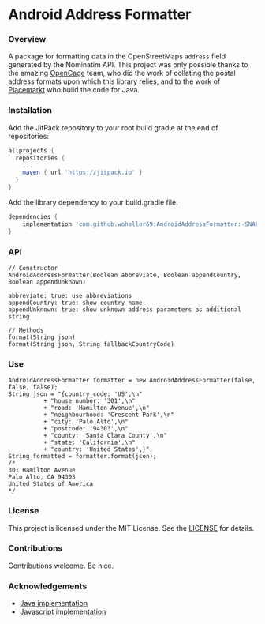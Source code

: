 # Android Address Formatter

### Overview

A package for formatting data in the OpenStreetMaps `address` field generated by the Nominatim API. 
This project was only possible thanks to the amazing [OpenCage](https://github.com/OpenCageData/address-formatting/) team, 
who did the work of collating the postal address formats upon which this library relies,
and to the work of [Placemarkt](https://github.com/placemarkt/address-formatter-java) who build the code for Java.

### Installation

Add the JitPack repository to your root build.gradle at the end of repositories:

```gradle
allprojects {
  repositories {
    ...
    maven { url 'https://jitpack.io' }
  }
}
```

Add the library dependency to your build.gradle file.

```gradle
dependencies {
    implementation 'com.github.woheller69:AndroidAddressFormatter:-SNAPSHOT'
}
```

### API

```
// Constructor
AndroidAddressFormatter(Boolean abbreviate, Boolean appendCountry, Boolean appendUnknown)

abbreviate: true: use abbreviations
appendCountry: true: show country name
appendUnknown: true: show unknown address parameters as additional string

// Methods
format(String json)
format(String json, String fallbackCountryCode)
```

### Use

```
AndroidAddressFormatter formatter = new AndroidAddressFormatter(false, false, false);
String json = "{country_code: 'US',\n"
          + "house_number: '301',\n"
          + "road: 'Hamilton Avenue',\n"
          + "neighbourhood: 'Crescent Park',\n"
          + "city: 'Palo Alto',\n"
          + "postcode: '94303',\n"
          + "county: 'Santa Clara County',\n"
          + "state: 'California',\n"
          + "country: 'United States',}";
String formatted = formatter.format(json);
/*
301 Hamilton Avenue
Palo Alto, CA 94303
United States of America
*/

```
### License

This project is licensed under the MIT License. See the [LICENSE](LICENSE) for details.

### Contributions

Contributions welcome. Be nice.

### Acknowledgements
- [Java implementation](https://github.com/placemarkt/address-formatter-java)
- [Javascript implementation](https://github.com/fragaria/address-formatter)
